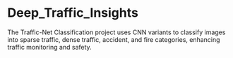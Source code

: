 # Deep_Traffic_Insights
The Traffic-Net Classification project uses CNN variants to classify images into sparse traffic, dense traffic, accident, and fire categories, enhancing traffic monitoring and safety.

